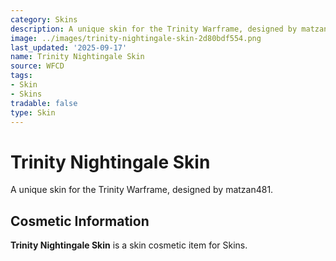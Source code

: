 ```yaml
---
category: Skins
description: A unique skin for the Trinity Warframe, designed by matzan481.
image: ../images/trinity-nightingale-skin-2d80bdf554.png
last_updated: '2025-09-17'
name: Trinity Nightingale Skin
source: WFCD
tags:
- Skin
- Skins
tradable: false
type: Skin
---
```


# Trinity Nightingale Skin

A unique skin for the Trinity Warframe, designed by matzan481.

## Cosmetic Information

**Trinity Nightingale Skin** is a skin cosmetic item for Skins.

